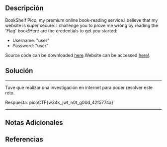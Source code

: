 ## Descripción

BookShelf Pico, my premium online book-reading service.I believe that my website is super secure. I challenge you to prove me wrong by reading the 'Flag' book!Here are the credentials to get you started:

- Username: "user"
- Password: "user"

Source code can be downloaded [here](https://artifacts.picoctf.net/c/483/bookshelf-pico.zip).Website can be accessed [here!](http://saturn.picoctf.net:62164/).
## Solución

***
Tuve que realizar una investigación en internet para poder resolver este reto.

Respuesta: picoCTF{w34k_jwt_n0t_g00d_42f5774a}
***
## Notas Adicionales

## Referencias